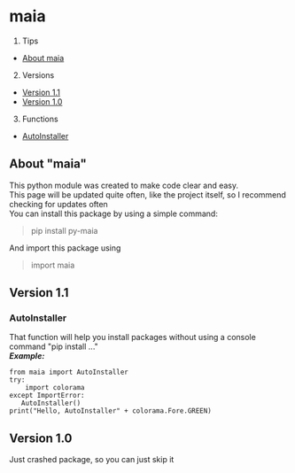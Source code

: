 maia
======================
1. Tips
 + [About maia](#a-nameabouta-about-maia)
   
2. Versions
 + [Version 1.1](#a-namev11a-version-11)
 + [Version 1.0](#a-namev10a-version-10)

3. Functions
 + [AutoInstaller](#a-nameautoinsta-autoinstaller)

## <a name="about"></a> About "maia"
This python module was created to make code clear and easy.<br/>
This page will be updated quite often, like the project itself, so I recommend checking for updates often</br>
You can install this package by using a simple command:
> pip install py-maia

And import this package using
> import maia

## <a name="v1.1"></a> Version 1.1
### <a name="autoinst"></a> AutoInstaller
That function will help you install packages without using a console command "pip install ..."<br/>
***Example:***

    from maia import AutoInstaller
    try:
        import colorama
    except ImportError:
       AutoInstaller()
    print("Hello, AutoInstaller" + colorama.Fore.GREEN)

## <a name="v1.0"></a> Version 1.0
Just crashed package, so you can just skip it